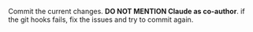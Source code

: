 Commit the current changes. **DO NOT MENTION Claude as co-author**.
if the git hooks fails, fix the issues and try to commit again.